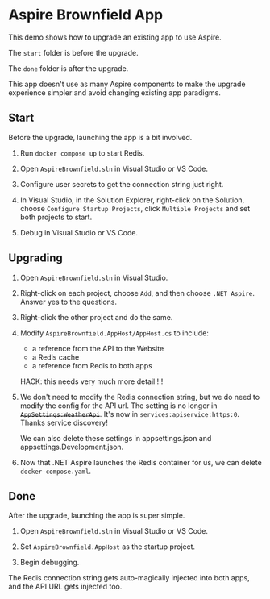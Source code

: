 Aspire Brownfield App
=====================

This demo shows how to upgrade an existing app to use Aspire.

The `start` folder is before the upgrade.

The `done` folder is after the upgrade.

This app doesn't use as many Aspire components to make the upgrade experience simpler and avoid changing existing app paradigms.


Start
-----

Before the upgrade, launching the app is a bit involved.

1. Run `docker compose up` to start Redis.

2. Open `AspireBrownfield.sln` in Visual Studio or VS Code.

3. Configure user secrets to get the connection string just right.

4. In Visual Studio, in the Solution Explorer, right-click on the Solution, choose `Configure Startup Projects`, click `Multiple Projects` and set both projects to start.

5. Debug in Visual Studio or VS Code.


Upgrading
---------

1. Open `AspireBrownfield.sln` in Visual Studio.

2. Right-click on each project, choose `Add`, and then choose `.NET Aspire`.  Answer yes to the questions.

3. Right-click the other project and do the same.

4. Modify `AspireBrownfield.AppHost/AppHost.cs` to include:

   - a reference from the API to the Website
   - a Redis cache
   - a reference from Redis to both apps

   HACK: this needs very much more detail !!!

5. We don't need to modify the Redis connection string, but we do need to modify the config for the API url.  The setting is no longer in ~~`AppSettings:WeatherApi`~~.  It's now in `services:apiservice:https:0`.  Thanks service discovery!

   We can also delete these settings in appsettings.json and appsettings.Development.json.

6. Now that .NET Aspire launches the Redis container for us, we can delete `docker-compose.yaml`.


Done
----

After the upgrade, launching the app is super simple.

1. Open `AspireBrownfield.sln` in Visual Studio or VS Code.

2. Set `AspireBrownfield.AppHost` as the startup project.

3. Begin debugging.

The Redis connection string gets auto-magically injected into both apps, and the API URL gets injected too.
